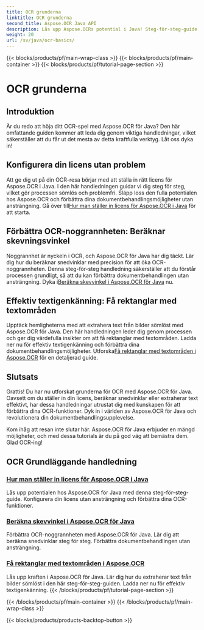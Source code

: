```yaml
---
title: OCR grunderna
linktitle: OCR grunderna
second_title: Aspose.OCR Java API
description: Lås upp Aspose.OCRs potential i Java! Steg-för-steg-guide för att ställa in din licens och öka OCR-kapaciteten. Beräkna snedvinklar och extrahera text sömlöst.
weight: 20
url: /sv/java/ocr-basics/
---
```


{{< blocks/products/pf/main-wrap-class >}}
{{< blocks/products/pf/main-container >}}
{{< blocks/products/pf/tutorial-page-section >}}

# OCR grunderna

## Introduktion

Är du redo att höja ditt OCR-spel med Aspose.OCR för Java? Den här omfattande guiden kommer att leda dig genom viktiga handledningar, vilket säkerställer att du får ut det mesta av detta kraftfulla verktyg. Låt oss dyka in!

## Konfigurera din licens utan problem

Att ge dig ut på din OCR-resa börjar med att ställa in rätt licens för Aspose.OCR i Java. I den här handledningen guidar vi dig steg för steg, vilket gör processen sömlös och problemfri. Släpp loss den fulla potentialen hos Aspose.OCR och förbättra dina dokumentbehandlingsmöjligheter utan ansträngning. Gå över till[Hur man ställer in licens för Aspose.OCR i Java](./set-license/) för att starta.

## Förbättra OCR-noggrannheten: Beräknar skevningsvinkel

 Noggrannhet är nyckeln i OCR, och Aspose.OCR för Java har dig täckt. Lär dig hur du beräknar snedvinklar med precision för att öka OCR-noggrannheten. Denna steg-för-steg handledning säkerställer att du förstår processen grundligt, så att du kan förbättra dokumentbehandlingen utan ansträngning. Dyka i[Beräkna skevvinkel i Aspose.OCR för Java](./calculate-skew-angle/) nu.

## Effektiv textigenkänning: Få rektanglar med textområden

Upptäck hemligheterna med att extrahera text från bilder sömlöst med Aspose.OCR för Java. Den här handledningen leder dig genom processen och ger dig värdefulla insikter om att få rektanglar med textområden. Ladda ner nu för effektiv textigenkänning och förbättra dina dokumentbehandlingsmöjligheter. Utforska[Få rektanglar med textområden i Aspose.OCR](./get-rectangles-with-text-areas/) för en detaljerad guide.

## Slutsats

Grattis! Du har nu utforskat grunderna för OCR med Aspose.OCR för Java. Oavsett om du ställer in din licens, beräknar snedvinklar eller extraherar text effektivt, har dessa handledningar utrustat dig med kunskapen för att förbättra dina OCR-funktioner. Dyk in i världen av Aspose.OCR för Java och revolutionera din dokumentbehandlingsupplevelse.

Kom ihåg att resan inte slutar här. Aspose.OCR för Java erbjuder en mängd möjligheter, och med dessa tutorials är du på god väg att bemästra dem. Glad OCR-ing!
## OCR Grundläggande handledning
### [Hur man ställer in licens för Aspose.OCR i Java](./set-license/)
Lås upp potentialen hos Aspose.OCR för Java med denna steg-för-steg-guide. Konfigurera din licens utan ansträngning och förbättra dina OCR-funktioner.
### [Beräkna skevvinkel i Aspose.OCR för Java](./calculate-skew-angle/)
Förbättra OCR-noggrannheten med Aspose.OCR för Java. Lär dig att beräkna snedvinklar steg för steg. Förbättra dokumentbehandlingen utan ansträngning.
### [Få rektanglar med textområden i Aspose.OCR](./get-rectangles-with-text-areas/)
Lås upp kraften i Aspose.OCR för Java. Lär dig hur du extraherar text från bilder sömlöst i den här steg-för-steg-guiden. Ladda ner nu för effektiv textigenkänning.
{{< /blocks/products/pf/tutorial-page-section >}}

{{< /blocks/products/pf/main-container >}}
{{< /blocks/products/pf/main-wrap-class >}}

{{< blocks/products/products-backtop-button >}}
